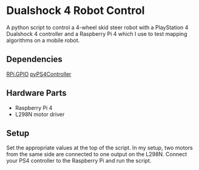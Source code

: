 # Dualshock 4 Robot Control
A python script to control a 4-wheel skid steer robot with a PlayStation 4 Dualshock 4 controller and a Raspberry Pi 4 which I use to test mapping algorithms on a mobile robot.

## Dependencies
[RPi.GPIO](https://pypi.org/project/RPi.GPIO/)
[pyPS4Controller](https://pypi.org/project/pyPS4Controller/)

## Hardware Parts
 - Raspberry Pi 4
 - L298N motor driver

## Setup
Set the appropriate values at the top of the script. In my setup, two motors from the same side are connected to one output on the L298N.
Connect your PS4 controller to the Raspberry Pi and run the script.
